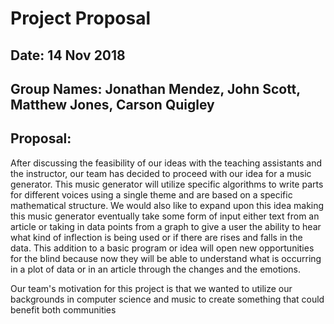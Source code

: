 # Project Proposal

## Date: 14 Nov 2018
## Group Names: Jonathan Mendez, John Scott, Matthew Jones, Carson Quigley

## Proposal:

After discussing the feasibility of our ideas with the teaching assistants and
the instructor, our team has decided to proceed with our idea for a music
generator. This music generator will utilize specific algorithms to write parts for different voices using a single theme and are based on a specific mathematical
structure. We would also like to expand upon this idea making this music generator
eventually take some form of input either text from an article or taking in data
points from a graph to give a user the ability to hear what kind of inflection
is being used or if there are rises and falls in the data. This addition to a
basic program or idea will open new opportunities for the blind because now they
will be able to understand what is occurring in a plot of data or in an article
through the changes and the emotions.

Our team's motivation for this project is that we wanted to utilize our backgrounds
in computer science and music to create something that could benefit both communities
